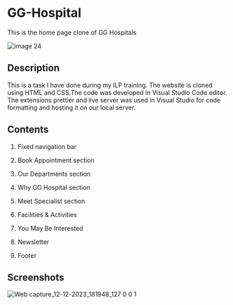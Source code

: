 # GG-Hospital
This is the home page clone of GG Hospitals

![image 24](https://github.com/bobbybenny8084/GG-Hospital/assets/96042148/7ed88581-53bd-4e68-b449-a2bae26ec053)

## Description
This is a task I have done during my ILP training. The website is cloned using HTML and CSS.The code was developed in Visual Studio Code editor. The extensions prettier and live server was used in Visual Studio for code formatting and hosting it on our local server. 

## Contents
1. Fixed navigation bar

2. Book Appointment section

3.  Our Departments section

4.  Why GG Hospital section

5.  Meet Specialist section

6.  Facilities & Activities

7.  You May Be Interested

8.  Newsletter

9.  Footer


## Screenshots

![Web capture_12-12-2023_181948_127 0 0 1](https://github.com/bobbybenny8084/GG-Hospital/assets/96042148/49d07403-3afb-4d2b-b7d4-90f18d3818d2)

